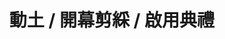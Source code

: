 ---
title: '動土 / 開幕剪綵 / 啟用典禮'
pictures: '["https://raw.githubusercontent.com/chyushya/cms-content/main/content/resources/images/1651124107571-1024-640-02.jpg","https://raw.githubusercontent.com/chyushya/cms-content/main/content/resources/images/1651124107475-1024-640-01.jpg","https://raw.githubusercontent.com/chyushya/cms-content/main/content/resources/images/1651124107508-1024-640-03.jpg","https://raw.githubusercontent.com/chyushya/cms-content/main/content/resources/images/1651124107537-1024-640-04.jpg","https://raw.githubusercontent.com/chyushya/cms-content/main/content/resources/images/1651124107713-1024-640-06.jpg","https://raw.githubusercontent.com/chyushya/cms-content/main/content/resources/images/1651124107665-1024-640-07.jpg","https://raw.githubusercontent.com/chyushya/cms-content/main/content/resources/images/1651124107631-1024-640-08.jpg","https://raw.githubusercontent.com/chyushya/cms-content/main/content/resources/images/1651124107594-1024-640-09.jpg","https://raw.githubusercontent.com/chyushya/cms-content/main/content/resources/images/1651124107689-1024-640-10.jpg","https://raw.githubusercontent.com/chyushya/cms-content/main/content/resources/images/1651124107751-1024-640-11.jpg","https://raw.githubusercontent.com/chyushya/cms-content/main/content/resources/images/1651124107732-1024-640-12.jpg"]'
---